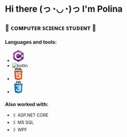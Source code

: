 <h1 >Hi there (っ◔◡◔)っ I'm Polina</h1>
<h2 >🫧 ᴄᴏᴍᴘᴜᴛᴇʀ ꜱᴄɪᴇɴᴄᴇ ꜱᴛᴜᴅᴇɴᴛ 🫧</h2>
<h3>Languages and tools:</h3> 
  
-  <img src="https://raw.githubusercontent.com/devicons/devicon/master/icons/csharp/csharp-original.svg" alt="csharp" width="40" height="40"/> 
-  <img src="https://www.vectorlogo.zone/logos/kotlinlang/kotlinlang-icon.svg" alt="kotlin" width="38" height="38"/>
-  <img src="https://raw.githubusercontent.com/devicons/devicon/master/icons/html5/html5-original-wordmark.svg" alt="html5" width="40" height="40"/>
-  <img src="https://raw.githubusercontent.com/devicons/devicon/master/icons/css3/css3-original-wordmark.svg" alt="css3" width="40" height="40"/>

<h3>Also worked with:</h3> 

- 🖇️ ASP.NET CORE
- 🖇️ MS SQL
- 🖇️ WPF



<!--
**mplinstayy/mplinstayy** is a ✨ _special_ ✨ repository because its `README.md` (this file) appears on your GitHub profile.

Here are some ideas to get you started:

- 🔭 I’m currently working on ...
- 🌱 I’m currently learning ...
- 👯 I’m looking to collaborate on ...
- 🤔 I’m looking for help with ...
- 💬 Ask me about ...
- 📫 How to reach me: ...
- 😄 Pronouns: ...
- ⚡ Fun fact: ...
-->
